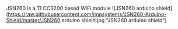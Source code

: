 JSN260 is a TI CC3200 based WiFi module
![JSN260 arduino shield](https://raw.githubusercontent.com/jmpsystems/JSN260-Arduino-Shield/master/JSN260 arduino shield.jpg "JSN260 arduino shield")
